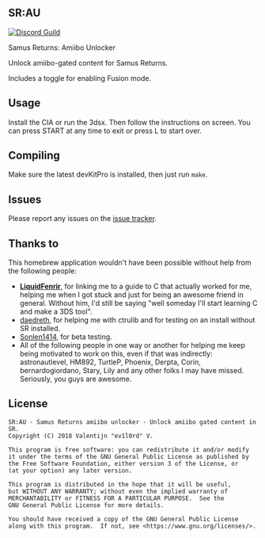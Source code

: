## SR:AU
[![Discord Guild](https://canary.discordapp.com/api/guilds/432597236057112604/widget.png?style=shield)](https://discord.gg/Q6jmQcV)

Samus Returns: Amiibo Unlocker

Unlock amiibo-gated content for Samus Returns.

Includes a toggle for enabling Fusion mode.

## Usage
Install the CIA or run the 3dsx. Then follow the instructions on screen. You can press START at any time to exit or press L to start over.

## Compiling
Make sure the latest devKitPro is installed, then just run `make`.

## Issues
Please report any issues on the [issue tracker](https://github.com/ev1l0rd/SRAU/issues).

## Thanks to
This homebrew application wouldn't have been possible without help from the following people:

* **[LiquidFenrir](https://github.com/LiquidFenrir)**, for linking me to a guide to C that actually worked for me, helping me when I got stuck and just for being an awesome friend in general. Without him, I'd still be saying "well someday I'll start learning C and make a 3DS tool".
* [daedreth](https://github.com/daedreth), for helping me with ctrulib and for testing on an install without SR installed.
* [Sonlen1414](https://github.com/Sonlen1414), for beta testing.
* All of the following people in one way or another for helping me keep being motivated to work on this, even if that was indirectly: astronautlevel, HM892, TurtleP, Phoenix, Derpta, Corin, bernardogiordano, Stary, Lily and any other folks I may have missed. Seriously, you guys are awesome.

## License
```
SR:AU - Samus Returns amiibo unlocker - Unlock amiibo gated content in SR.
Copyright (C) 2018 Valentijn "ev1l0rd" V.

This program is free software: you can redistribute it and/or modify
it under the terms of the GNU General Public License as published by
the Free Software Foundation, either version 3 of the License, or
(at your option) any later version.

This program is distributed in the hope that it will be useful,
but WITHOUT ANY WARRANTY; without even the implied warranty of
MERCHANTABILITY or FITNESS FOR A PARTICULAR PURPOSE.  See the
GNU General Public License for more details.

You should have received a copy of the GNU General Public License
along with this program.  If not, see <https://www.gnu.org/licenses/>.
```